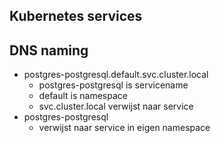 ## Kubernetes services

## DNS naming

- postgres-postgresql.default.svc.cluster.local
    - postgres-postgresql is servicename
    - default is namespace
    - svc.cluster.local verwijst naar service
- postgres-postgresql
    - verwijst naar service in eigen namespace

